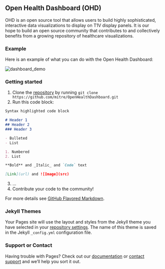 ## Open Health Dashboard (OHD)

OHD is an open source tool that allows users to build highly sophisticated, interactive data visualizations to display on T1V display panels. It is our hope to build an open source community that contributes to and collectively benefits from a growing repository of healthcare visualizations. 


### Example

Here is an example of what you can do with the Open Health Dashboard: 

![dashboard_demo](images/health-dashboard-capability-demo.png)


### Getting started

1. Clone the [repository](https://github.com/mitre/OpenHealthDashboard) by running `git clone https://github.com/mitre/OpenHealthDashboard.git`
2. Run this code block: 
  ```markdown
  Syntax highlighted code block

  # Header 1
  ## Header 2
  ### Header 3

  - Bulleted
  - List

  1. Numbered
  2. List

  **Bold** and _Italic_ and `Code` text

  [Link](url) and ![Image](src)
  ```
3. ...
4. Contribute your code to the community!



For more details see [GitHub Flavored Markdown](https://guides.github.com/features/mastering-markdown/).

### Jekyll Themes

Your Pages site will use the layout and styles from the Jekyll theme you have selected in your [repository settings](https://github.com/babraham33/OpenHealathDashboard/settings). The name of this theme is saved in the Jekyll `_config.yml` configuration file.

### Support or Contact

Having trouble with Pages? Check out our [documentation](https://help.github.com/categories/github-pages-basics/) or [contact support](https://github.com/contact) and we’ll help you sort it out.
